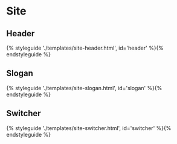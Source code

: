 # Site

## Header
{% styleguide './templates/site-header.html', id='header' %}{% endstyleguide %}

## Slogan

{% styleguide './templates/site-slogan.html', id='slogan' %}{% endstyleguide %}

## Switcher

{% styleguide './templates/site-switcher.html', id='switcher' %}{% endstyleguide %}
